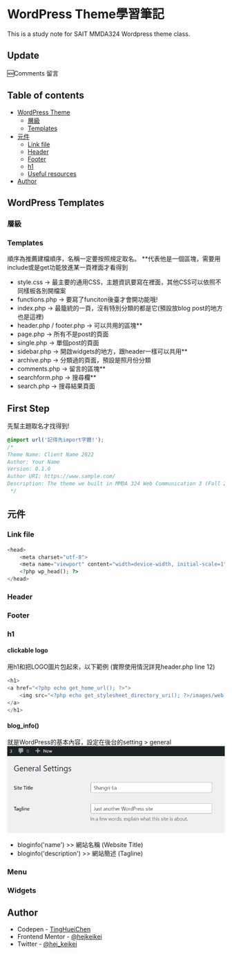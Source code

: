 # WordPress Theme學習筆記

This is a study note for SAIT MMDA324 Wordpress theme class.

## Update

🆕Comments 留言

## Table of contents

- [WordPress Theme](#theme)
  - [層級](#hierarchy)
  - [Templates](#templates)
- [元件](#elements)
  - [Link file](#head)
  - [Header](#header)
  - [Footer](#footer)
  - [h1](#h1)
  - [Useful resources](#useful-resources)
- [Author](#author)

## WordPress Templates

### 層級

### Templates

順序為推薦建檔順序，名稱一定要按照規定取名。
**代表他是一個區塊，需要用include或是get功能放進某一頁裡面才看得到

- style.css -> 最主要的通用CSS，主題資訊要寫在裡面，其他CSS可以依照不同樣板各別開檔案
- functions.php -> 要寫了funciton後臺才會開功能哦!
- index.php -> 最籠統的一頁，沒有特別分類的都是它(預設放blog post的地方也是這裡)
- header.php / footer.php -> 可以共用的區塊**
- page.php -> 所有不是post的頁面
- single.php -> 單個post的頁面
- sidebar.php -> 開啟widgets的地方，跟header一樣可以共用**
- archive.php -> 分類過的頁面，預設是照月份分類
- comments.php -> 留言的區塊**
- searchform.php -> 搜尋欄**
- search.php -> 搜尋結果頁面

## First Step

先幫主題取名才找得到!

```css
@import url('記得先import字體!');
/* 
Theme Name: Client Name 2022
Author: Your Name
Version: 0.1.0
Author URI: https://www.sample.com/
Description: The theme we built in MMDA 324 Web Communication 3 (Fall 2022)
 */
 ```

## 元件

### Link file

```php
<head>
    <meta charset="utf-8">
    <meta name="viewport" content="width=device-width, initial-scale=1">
    <?php wp_head(); ?>
</head>
```


### Header



### Footer



### h1

#### clickable logo 
用h1和<a>把LOGO圖片包起來，以下範例
(實際使用情況詳見header.php line 12)

```php
<h1>
<a href="<?php echo get_home_url(); ?>">
    <img src="<?php echo get_stylesheet_directory_uri(); ?>/images/web-communicaitons-logo.svg" alt="<?php bloginfo('name'); ?>">
</a>
</h1>
```
#### blog_info()

就是WordPress的基本內容，設定在後台的setting > general
![blog_info](images/blog_info.jpg)
- bloginfo('name') >> 網站名稱 (Website Title)
- bloginfo('description') >> 網站簡述 (Tagline)

### Menu

### Widgets

## Author

- Codepen - [TingHueiChen](https://codepen.io/TingHueiChen)
- Frontend Mentor - [@hejkeikei](https://www.frontendmentor.io/profile/hejkeikei)
- Twitter - [@hej_keikei](https://twitter.com/hej_keikei)
